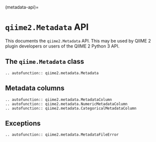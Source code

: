 (metadata-api)=
# `qiime2.Metadata` API

This documents the `qiime2.Metadata` API.
This may be used by QIIME 2 plugin developers or users of the QIIME 2 Python 3 API.

## The `qiime.Metadata` class

```{eval-rst}
.. autofunction:: qiime2.metadata.Metadata
```

## Metadata columns

```{eval-rst}
.. autofunction:: qiime2.metadata.MetadataColumn
.. autofunction:: qiime2.metadata.NumericMetadataColumn
.. autofunction:: qiime2.metadata.CategoricalMetadataColumn
```

## Exceptions

```{eval-rst}
.. autofunction:: qiime2.metadata.MetadataFileError
```